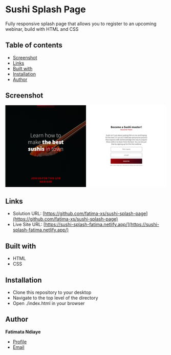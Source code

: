 # Sushi Splash Page
Fully responsive splash page that allows you to register to an upcoming webinar, build with HTML and CSS

## Table of contents
- [Screenshot](#screenshot)
- [Links](#links)
- [Built with](#built-with)
- [Installation](#installation)
- [Author](#author)


## Screenshot
![Screenshots](./images/Screenshot.png)

## Links

- Solution URL: [https://github.com/fatima-xs/sushi-splash-page](https://github.com/fatima-xs/sushi-splash-page)
- Live Site URL: [https://sushi-splash-fatima.netlify.app/](https://sushi-splash-fatima.netlify.app/)

## Built with

- HTML
- CSS 


## Installation
- Clone this repository to your desktop
- Navigate to the top level of the directory
- Open ./index.html in your browser

## Author
**Fatimata Ndiaye**
- [Profile](https://github.com/fatima-xs "Fatima Ndiaye") 
- [Email](mailto:fatimanndiaye@gmail.com?subject=Hi "Hi!")






